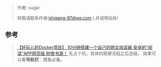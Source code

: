 > 作者: sugar
> 
> 转载请联系作者(shigang-97@qq.com ),并说明出处!



## 参考
> [【好玩儿的Docker项目】 10分钟搭建一个自己的网文阅读器 安卓的“阅读”APP网页版 附带书源！](https://blog.laoda.de/archives/docker-compose-install-reader)
先占个坑，具体的搭建流程之后总结。
效果可以看**导航栏**：摸鱼必备。